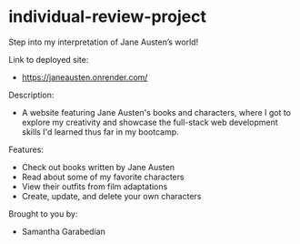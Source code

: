 # individual-review-project

Step into my interpretation of Jane Austen’s world!

Link to deployed site:

- https://janeausten.onrender.com/

Description:

- A website featuring Jane Austen's books and characters, where I got to explore my creativity and showcase the full-stack web development skills I'd learned thus far in my bootcamp.

Features:

- Check out books written by Jane Austen
- Read about some of my favorite characters
- View their outfits from film adaptations
- Create, update, and delete your own characters

Brought to you by:

- Samantha Garabedian
